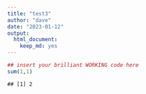 ```yaml
---
title: "test3"
author: "dave"
date: "2023-01-12"
output: 
  html_document: 
    keep_md: yes
---
```





```r
## insert your brilliant WORKING code here
sum(1,1)
```

```
## [1] 2
```
